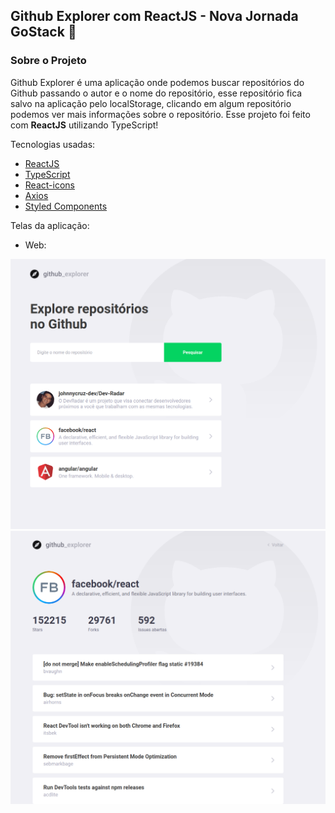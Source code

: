 ## Github Explorer com ReactJS - Nova Jornada GoStack 🚀️

### Sobre o Projeto

Github Explorer é uma aplicação onde podemos buscar repositórios do Github passando o autor e o nome do repositório, esse repositório fica salvo na aplicação pelo localStorage, clicando em algum repositório podemos ver mais informações sobre o repositório. Esse projeto foi feito com **ReactJS** utilizando TypeScript!

Tecnologias usadas:

-   [ReactJS](https://reactjs.org/)
-   [TypeScript](https://github.com/microsoft/TypeScript)
-   [React-icons](https://react-icons.netlify.com/)
-   [Axios](https://github.com/axios/axios)
-   [Styled Components](https://styled-components.com/)

Telas da aplicação:

-  Web:

<div align="center">
    <img src="./images/Dashboard.png"/>
    <img src="./images/Repositorio.png"/>
</div>

